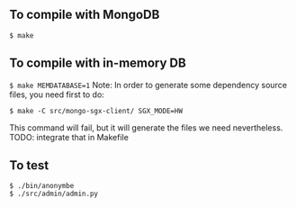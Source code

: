 ## To compile with MongoDB
```
$ make
```
## To compile with in-memory DB
``
$ make MEMDATABASE=1
``
Note: In order to generate some dependency source files, you need first to do:
```
$ make -C src/mongo-sgx-client/ SGX_MODE=HW
```
This command will fail, but it will generate the files we need nevertheless.
TODO: integrate that in Makefile

## To test 
```
$ ./bin/anonymbe
$ ./src/admin/admin.py 
```

